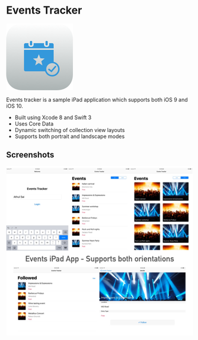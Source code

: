 # Events Tracker

![Events Tracker](https://raw.githubusercontent.com/athulsai/Events/master/Icon.png)

Events tracker is a sample iPad application which supports both iOS 9 and iOS 10.

  - Built using Xcode 8 and Swift 3
  - Uses Core Data
  - Dynamic switching of collection view layouts
  - Supports both portrait and landscape modes

## Screenshots

![Events Tracker](https://raw.githubusercontent.com/athulsai/Events/master/ScreenShots.jpg)




